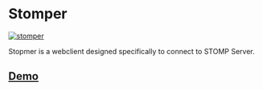 # Stomper
[![stomper](https://encrypted-tbn0.gstatic.com/images?q=tbn:ANd9GcTLVUTH0CRjwLX2IIJpF52pd5k-l256QTnq_KsDGQINY8euMpEY9Dk7RwOGXpl_PagUpb8&usqp=CAU)](https://github.com/daveRanjan/stompe)

Stopmer is a webclient designed specifically to connect to STOMP Server.

## [Demo](http://stomper.com.s3-website.ap-south-1.amazonaws.com/)

